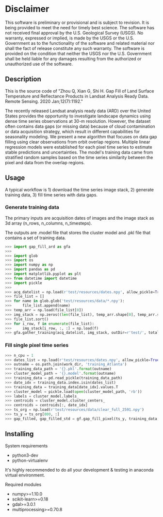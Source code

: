 Disclaimer
==========

This software is preliminary or provisional and is subject to revision. It is
being provided to meet the need for timely best science. The software has not
received final approval by the U.S. Geological Survey (USGS). No warranty,
expressed or implied, is made by the USGS or the U.S. Government as to the
functionality of the software and related material nor shall the fact of release
constitute any such warranty. The software is provided on the condition that
neither the USGS nor the U.S. Government shall be held liable for any damages
resulting from the authorized or unauthorized use of the software.

## Description
This is the source code of "Zhou Q, Xian G, Shi H. Gap Fill of Land Surface Temperature and Reflectance Products in Landsat Analysis Ready Data. Remote Sensing. 2020 Jan;12(7):1192."

The recently released Landsat analysis ready data (ARD) over the United States provides the opportunity to investigate landscape dynamics using dense time series observations at 30-m resolution. However, the dataset often contains data gaps (or missing data) because of cloud contamination or data acquisition strategy, which result in different capabilities for seasonality modeling. We present a new algorithm that focuses on data gap filling using clear observations from orbit overlap regions. Multiple linear regression models were established for each pixel time series to estimate stable predictions and uncertainties. The model's training data came from stratified random samples based on the time series similarity between the pixel and data from the overlap regions.


## Usage
A typical workflow is 1) download the time series image stack, 2) generate training data, 3) fill time series with data gaps.

### Generate training data
The primary inputs are acquisition dates of images and the image stack as 3d array (n_rows, n_columns, n_timesteps).

The outputs are .model file that stores the cluster model and .pkl file that contains a set of training data.
```python
>>> import gap_fill_ard as gfa
>>> 
>>> import glob
>>> import os
>>> import numpy as np
>>> import pandas as pd
>>> import matplotlib.pyplot as plt
>>> from datetime import datetime
>>> import pickle
>>> 
>>> acq_datelist = np.load(r'test/resources/dates.npy', allow_pickle=True)
>>> file_list = []
>>> for name in glob.glob('test/resources/data/*.npy'):
>>> 	file_list.append(name)
>>> temp_arr = np.load(file_list[0])
>>> img_stack = np.zeros((len(file_list), temp_arr.shape[0], temp_arr.shape[1]))
>>> file_list.sort()
>>> for i_row, f in enumerate(file_list):
>>> 	img_stack[i_row, :, :] = np.load(f)
>>> gfa.gather_training(acq_datelist, img_stack, outDir=r'test/', total_size=200, save_slice=False)
```

### Fill single pixel time series
```python
>>> n_cpu = 1
>>> dates_list = np.load(r'test/resources/dates.npy', allow_pickle=True)
>>> outname = os.path.join(work_dir, 'training_Atlanta')
>>> training_data_path = '{}.pkl'.format(outname)
>>> cluster_model_path = '{}.model'.format(outname)
>>> training_data = pd.read_pickle(training_data_path)
>>> date_idx = training_data.index.isin(dates_list)
>>> training_data = training_data[date_idx].values.T
>>> cluster_model = pickle.load(open(cluster_model_path, 'rb'))
>>> labels = cluster_model.labels_
>>> centroids = cluster_model.cluster_centers_
>>> centroids = centroids[:, date_idx]
>>> ts_org = np.load(r'test/resources/data/clear_full_2591.npy')
>>> ts_y = ts_org[800, :]
>>> gap_filled, gap_filled_std = gf.gap_fill_pixel(ts_y, training_data, labels, centroids)
```


## Installing
System requirements
* python3-dev
* python-virtualenv

It's highly recommended to do all your development & testing in anaconda virtual environment.

Required modules
* numpy>=1.10.0
* scikit-learn>=0.18
* gdal>=3.0.1
* multiprocessing>=0.70.8
